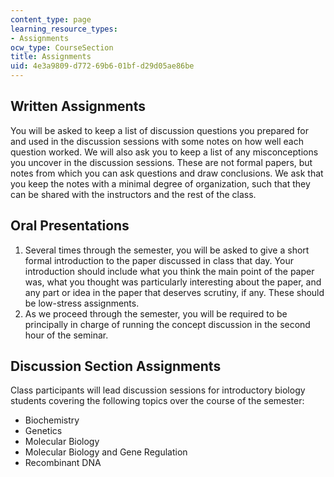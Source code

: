 ```yaml
---
content_type: page
learning_resource_types:
- Assignments
ocw_type: CourseSection
title: Assignments
uid: 4e3a9809-d772-69b6-01bf-d29d05ae86be
---
```


Written Assignments
-------------------

You will be asked to keep a list of discussion questions you prepared for and used in the discussion sessions with some notes on how well each question worked. We will also ask you to keep a list of any misconceptions you uncover in the discussion sessions. These are not formal papers, but notes from which you can ask questions and draw conclusions. We ask that you keep the notes with a minimal degree of organization, such that they can be shared with the instructors and the rest of the class.

Oral Presentations
------------------

1.  Several times through the semester, you will be asked to give a short formal introduction to the paper discussed in class that day. Your introduction should include what you think the main point of the paper was, what you thought was particularly interesting about the paper, and any part or idea in the paper that deserves scrutiny, if any. These should be low-stress assignments.
2.  As we proceed through the semester, you will be required to be principally in charge of running the concept discussion in the second hour of the seminar.  
    

Discussion Section Assignments
------------------------------

Class participants will lead discussion sessions for introductory biology students covering the following topics over the course of the semester:

*   Biochemistry
*   Genetics
*   Molecular Biology
*   Molecular Biology and Gene Regulation
*   Recombinant DNA